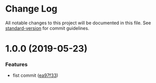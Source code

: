 # Change Log

All notable changes to this project will be documented in this file. See [standard-version](https://github.com/conventional-changelog/standard-version) for commit guidelines.

# 1.0.0 (2019-05-23)


### Features

* fist commit ([ea97f33](https://github.com/chenquincy/library-boilerplate/commit/ea97f33))
